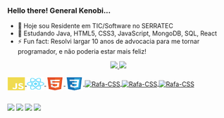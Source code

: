 ### Hello there! General Kenobi...

- 🔭 Hoje sou Residente em TIC/Software no SERRATEC
- 🌱 Estudando Java, HTML5, CSS3, JavaScript, MongoDB, SQL, React
- ⚡ Fun fact: Resolvi largar 10 anos de advocacia para me tornar programador, e não poderia estar mais feliz!

<div align="center">
  <a href="https://github.com/Patrick-Jabba">
  <img height="180em" src="https://github-readme-stats.vercel.app/api?username=patrick-jabba&show_icons=true&theme=dracula&include_all_commits=true&count_private=true"/>
  <img height="180em" src="https://github-readme-stats.vercel.app/api/top-langs/?username=patrick-jabba&layout=compact&langs_count=7&theme=dracula"/>
</div>

<div style="display: inline_block"><br>
<img align="center" alt="Rafa-Js" height="30" width="40" src="https://raw.githubusercontent.com/devicons/devicon/master/icons/javascript/javascript-plain.svg">
<img align="center" alt="Rafa-React" height="30" width="40" src="https://raw.githubusercontent.com/devicons/devicon/master/icons/react/react-original.svg">
<img align="center" alt="Rafa-HTML" height="30" width="40" src="https://raw.githubusercontent.com/devicons/devicon/master/icons/html5/html5-original.svg">
<img align="center" alt="Rafa-CSS" height="30" width="40" src="https://raw.githubusercontent.com/devicons/devicon/master/icons/css3/css3-original.svg">
<img align="center" alt="Rafa-CSS" height="50" width="40" src="https://cdn.jsdelivr.net/gh/devicons/devicon/icons/java/java-original-wordmark.svg"/>
<img align="center" alt="Rafa-CSS" height="50" width="40" src="https://cdn.jsdelivr.net/gh/devicons/devicon/icons/mongodb/mongodb-original-wordmark.svg" />
<img align="center" alt="Rafa-CSS" height="50" width="40" src="https://cdn.jsdelivr.net/gh/devicons/devicon/icons/postgresql/postgresql-original-wordmark.svg" />

##

<div> 
  <a href="https://www.instagram.com/tricks_n_meeples/" target="_blank"><img src="https://img.shields.io/badge/-Instagram-%23E4405F?style=for-the-badge&logo=instagram&logoColor=white" target="_blank"></a>
 	<a href="https://www.twitch.tv/rafaballerinii" target="_blank"><img src="https://img.shields.io/badge/Twitch-9146FF?style=for-the-badge&logo=twitch&logoColor=white" target="_blank"></a>
<a href = "mailto:monteiromonterio@gmail.com"><img src="https://img.shields.io/badge/-Gmail-%23333?style=for-the-badge&logo=gmail&logoColor=white" target="_blank"></a>
  <a href="https://www.linkedin.com/in/patrick-monteiro-1316369b/" target="_blank"><img src="https://img.shields.io/badge/-LinkedIn-%230077B5?style=for-the-badge&logo=linkedin&logoColor=white" target="_blank"></a> 
 
</div>

          

</div>
